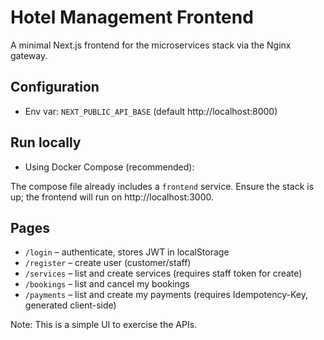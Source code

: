 # Hotel Management Frontend

A minimal Next.js frontend for the microservices stack via the Nginx gateway.

## Configuration

- Env var: `NEXT_PUBLIC_API_BASE` (default http://localhost:8000)

## Run locally

- Using Docker Compose (recommended):

The compose file already includes a `frontend` service. Ensure the stack is up; the frontend will run on http://localhost:3000.

## Pages

- `/login` – authenticate, stores JWT in localStorage
- `/register` – create user (customer/staff)
- `/services` – list and create services (requires staff token for create)
- `/bookings` – list and cancel my bookings
- `/payments` – list and create my payments (requires Idempotency-Key, generated client-side)

Note: This is a simple UI to exercise the APIs.
